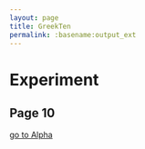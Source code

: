 ```yaml
---
layout: page
title: GreekTen
permalink: :basename:output_ext
---
```


# Experiment 
## Page 10

[go to Alpha](pageone.html)